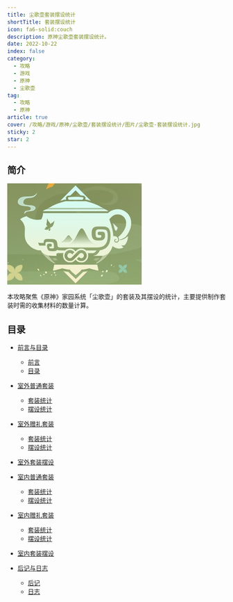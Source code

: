 ```yaml
---
title: 尘歌壶套装摆设统计
shortTitle: 套装摆设统计
icon: fa6-solid:couch
description: 原神尘歌壶套装摆设统计。
date: 2022-10-22
index: false
category:
  - 攻略
  - 游戏
  - 原神
  - 尘歌壶
tag:
  - 攻略
  - 原神
article: true
cover: /攻略/游戏/原神/尘歌壶/套装摆设统计/图片/尘歌壶-套装摆设统计.jpg
sticky: 2
star: 2
---
```


## 简介

![尘歌壶]

本攻略聚焦《原神》家园系统「尘歌壶」的套装及其摆设的统计，主要提供制作套装时需的收集材料的数量计算。

## 目录

- [前言与目录](./前言与目录.md)

  - [前言](./前言与目录.md#前言)
  - [目录](./前言与目录.md#目录)

- [室外普通套装](./室外普通套装.md)

  - [套装统计](./室外普通套装.md#套装统计)
  - [摆设统计](./室外普通套装.md#摆设统计)

- [室外赠礼套装](./室外赠礼套装.md)

  - [套装统计](./室外赠礼套装.md#套装统计)
  - [摆设统计](./室外赠礼套装.md#摆设统计)

- [室外套装摆设](./室外套装摆设.md)

- [室内普通套装](./室内普通套装.md)

  - [套装统计](./室内普通套装.md#套装统计)
  - [摆设统计](./室内普通套装.md#摆设统计)

- [室内赠礼套装](./室内赠礼套装.md)

  - [套装统计](./室内赠礼套装.md#套装统计)
  - [摆设统计](./室内赠礼套装.md#摆设统计)

- [室内套装摆设](./室内套装摆设.md)

- [后记与日志](./后记与日志.md)

  - [后记](./后记与日志.md#后记)
  - [日志](./后记与日志.md#日志)

<!-- 横幅图片 -->

[尘歌壶]: ./图片/尘歌壶.png "尘歌壶"

